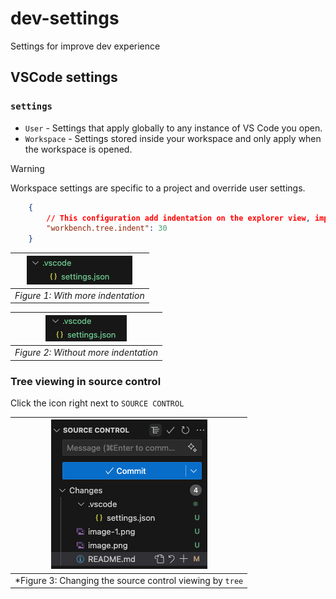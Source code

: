 # dev-settings
Settings for improve dev experience


## VSCode settings
### `settings`
- `User` - Settings that apply globally to any instance of VS Code you open.
- `Workspace` - Settings stored inside your workspace and only apply when the workspace is opened.

> [!WARNING]  
> Workspace settings are specific to a project and override user settings.

```json
    {
        // This configuration add indentation on the explorer view, improving visibility
        "workbench.tree.indent": 30
    }
```
|![alt text](./_statics/images/with-ident.png)|
|:--:|
| *Figure 1: With more indentation* |

|![alt text](./_statics/images/without-ident.png)|
|:--:|
| *Figure 2: Without more indentation* |


### Tree viewing in source control

Click the icon right next to `SOURCE CONTROL`

|![alt text](./_statics/images/tree-view-source-control.png)|
|:--:|
| *Figure 3: Changing the source control viewing by `tree`|